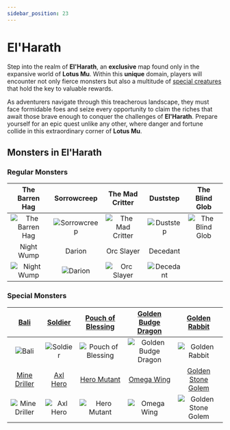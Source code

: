 ```yaml
---
sidebar_position: 23
---
```


# El'Harath

Step into the realm of **El'Harath**, an **exclusive** map found only in the expansive world of **Lotus Mu**. Within this **unique** domain, players will encounter not only fierce monsters but also a multitude of [special creatures](/category/others) that hold the key to valuable rewards.

As adventurers navigate through this treacherous landscape, they must face formidable foes and seize every opportunity to claim the riches that await those brave enough to conquer the challenges of **El'Harath**. Prepare yourself for an epic quest unlike any other, where danger and fortune collide in this extraordinary corner of **Lotus Mu**.

## Monsters in El'Harath

### Regular Monsters

|                        The Barren Hag                         |                       Sorrowcreep                       |                         The Mad Critter                         |                      Duststep                      |                        The Blind Glob                         |
| :-----------------------------------------------------------: | :-----------------------------------------------------: | :-------------------------------------------------------------: | :------------------------------------------------: | :-----------------------------------------------------------: |
| ![The Barren Hag](/img/monsters/el-harath/the-barren-hag.jpg) | ![Sorrowcreep](/img/monsters/el-harath/sorrowcreep.jpg) | ![The Mad Critter](/img/monsters/el-harath/the-mad-critter.jpg) | ![Duststep](/img/monsters/el-harath/duststep.jpg)  | ![The Blind Glob](/img/monsters/el-harath/the-blind-glob.jpg) |
|                          Night Wump                           |                         Darion                          |                           Orc Slayer                            |                      Decedant                      |                                                               |
|     ![Night Wump](/img/monsters/el-harath/night-wump.jpg)     |      ![Darion](/img/monsters/el-harath/darion.jpg)      |      ![Orc Slayer](/img/monsters/el-harath/orc-slayer.jpg)      | ![Decedant](/img/monsters/el-harath/decendant.jpg) |                                                               |

### Special Monsters

|             [Bali](/special-monsters/others/bali)              |      [Soldier](/special-monsters/others/soldier)       |     [Pouch of Blessing](/special-monsters/others/pouch-of-blessing)      |  [Golden Budge Dragon](/special-monsters/others/golden-budge-dragon)  |       [Golden Rabbit](/special-monsters/others/golden-rabbit)       |
| :------------------------------------------------------------: | :----------------------------------------------------: | :----------------------------------------------------------------------: | :-------------------------------------------------------------------: | :-----------------------------------------------------------------: |
|         ![Bali](/img/monsters/special/others/bali.jpg)         |  ![Soldier](/img/monsters/special/others/soldier.jpg)  | ![Pouch of Blessing](/img/monsters/special/others/pouch-of-blessing.jpg) | ![Golden Budge Dragon](/img/monsters/special/golden/budge-dragon.jpg) |  ![Golden Rabbit](/img/monsters/special/golden/golden-rabbit.jpg)   |
|     [Mine Driller](/special-monsters/others/mine-driller)      |     [Axl Hero](/special-monsters/others/axl-hero)      |           [Hero Mutant](/special-monsters/others/hero-mutant)            |           [Omega Wing](/special-monsters/others/omega-wing)           |  [Golden Stone Golem](/special-monsters/others/golden-stone-golem)  |
| ![Mine Driller](/img/monsters/special/others/mine-driller.jpg) | ![Axl Hero](/img/monsters/special/others/axl-hero.jpg) |       ![Hero Mutant](/img/monsters/special/others/hero-mutant.jpg)       |      ![Omega Wing](/img/monsters/special/others/omega-wing.jpg)       | ![Golden Stone Golem](/img/monsters/special/golden/stone-golem.jpg) |
